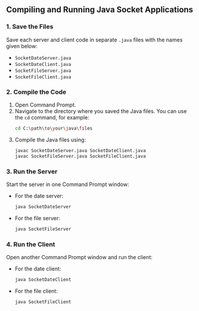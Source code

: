 ## Compiling and Running Java Socket Applications

### 1. Save the Files
Save each server and client code in separate `.java` files with the names given below:
- `SocketDateServer.java`
- `SocketDateClient.java`
- `SocketFileServer.java`
- `SocketFileClient.java`

### 2. Compile the Code
1. Open Command Prompt.
2. Navigate to the directory where you saved the Java files. You can use the `cd` command, for example:
   ```bash
   cd C:\path\to\your\java\files
   ```
3. Compile the Java files using:
   ```bash
   javac SocketDateServer.java SocketDateClient.java
   javac SocketFileServer.java SocketFileClient.java
   ```

### 3. Run the Server
Start the server in one Command Prompt window:
- For the date server:
   ```bash
   java SocketDateServer
   ```
- For the file server:
   ```bash
   java SocketFileServer
   ```

### 4. Run the Client
Open another Command Prompt window and run the client:
- For the date client:
   ```bash
   java SocketDateClient
   ```
- For the file client:
   ```bash
   java SocketFileClient
   ```
